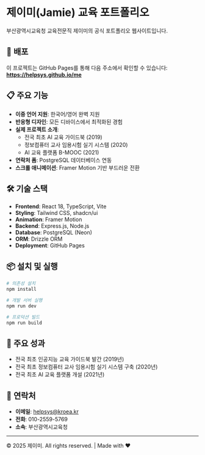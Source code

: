 # 제이미(Jamie) 교육 포트폴리오

부산광역시교육청 교육전문직 제이미의 공식 포트폴리오 웹사이트입니다.

## 🚀 배포

이 프로젝트는 GitHub Pages를 통해 다음 주소에서 확인할 수 있습니다:
**https://helpsys.github.io/me**

## 📋 주요 기능

- **이중 언어 지원**: 한국어/영어 완벽 지원
- **반응형 디자인**: 모든 디바이스에서 최적화된 경험
- **실제 프로젝트 소개**: 
  - 전국 최초 AI 교육 가이드북 (2019)
  - 정보컴퓨터 교사 임용시험 실기 시스템 (2020)
  - AI 교육 플랫폼 B-MOOC (2021)
- **연락처 폼**: PostgreSQL 데이터베이스 연동
- **스크롤 애니메이션**: Framer Motion 기반 부드러운 전환

## 🛠 기술 스택

- **Frontend**: React 18, TypeScript, Vite
- **Styling**: Tailwind CSS, shadcn/ui
- **Animation**: Framer Motion
- **Backend**: Express.js, Node.js
- **Database**: PostgreSQL (Neon)
- **ORM**: Drizzle ORM
- **Deployment**: GitHub Pages

## 📦 설치 및 실행

```bash
# 의존성 설치
npm install

# 개발 서버 실행
npm run dev

# 프로덕션 빌드
npm run build
```

## 🌟 주요 성과

- 전국 최초 인공지능 교육 가이드북 발간 (2019년)
- 전국 최초 정보컴퓨터 교사 임용시험 실기 시스템 구축 (2020년)
- 전국 최초 AI 교육 플랫폼 개설 (2021년)

## 📧 연락처

- **이메일**: helpsys@kroea.kr
- **전화**: 010-2559-5769
- **소속**: 부산광역시교육청

---

© 2025 제이미. All rights reserved. | Made with ❤️